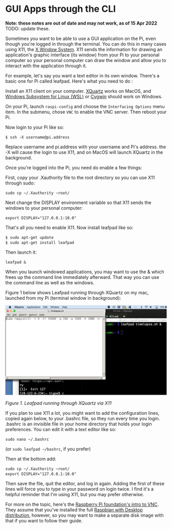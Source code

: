 # GUI Apps through the CLI

__Note: these notes are out of date and may not work, as of 15 Apr 2022__ TODO: update these.

Sometimes you want to be able to use a GUI application on the Pi, even though you're logged in through the terminal. You can do this in many cases using X11, the [X Window System](http://www.x.org/). X11 sends the information for drawing an application's graphic interface (its window) from your Pi to your personal computer so your personal computer can draw the window and allow you to interact with the application through it. 

For example, let's say you want a text editor in its own window. There's a basic one for Pi called leafpad. Here's what you need to do :

Install an X11 client on your computer. [XQuartz](https://www.xquartz.org/) works on MacOS, and [Windows Subsystem for Linux (WSL)](https://docs.microsoft.com/en-us/windows/wsl/install) or  [Cygwin](https://www.cygwin.com/) should work on Windows. 

On your Pi, launch `raspi-config` and choose the `Interfacing Options` menu item. In the submenu, chose `VNC` to enable the VNC server. Then reboot your Pi.

Now login to your Pi like so:

````
$ ssh -X username@pi.address
````

Replace username and pi.address with your username and Pi's address. the -X will cause the login to use X11, and on MacOS will launch XQuartz in the background. 

Once you're logged into the Pi, you need do enable a few things:

First, copy your .Xauthority file to the root directory so you can use X11 through sudo:

````
sudo cp ~/.Xauthority ~root/
````

Next change the DISPLAY environment variable so that X11 sends the windows to your personal computer:

````
export DISPLAY="127.0.0.1:10.0"
````

That's all you need to enable X11. Now install leafpad like so:

````
$ sudo apt-get update
$ sudo apt-get install leafpad
````

Then launch it:

````
leafpad &
````

When you launch windowed applications, you may want to use the & which frees up the command line immediately afterward. That way you can use the command line as well as the windows. 

Figure 1 below shows Leafpad running through XQuartz on my mac, launched from my Pi (terminal window in background):

![Figure 1. Leafpad running through XQuartz via X11](img/leafpad-X11.png)

_Figure 1. Leafpad running through XQuartz via X11_

If you plan to use X11 a lot, you might want to add the configuration lines, copied again below, to your .bashrc file, so they run every time you login. .bashrc is an invisible file in your home directory that holds your login preferences. You can edit it with a text editor like so:  

````
sudo nano ~/.bashrc
````
 (or `sudo leafpad ~/bashrc`, if you prefer)

 Then at the bottom add:

 ````
 sudo cp ~/.Xauthority ~root/
 export DISPLAY="127.0.0.1:10.0"
 ````

 Then save the file, quit the editor, and log in again. Adding the first of these lines will force you to type in your password on login twice. I find it's a helpful reminder that I'm using X11, but you may prefer otherwise. 


For more on the topic, here's the [Raspberry Pi foundation's intro to VNC](https://www.raspberrypi.org/documentation/remote-access/vnc/README.md). They assume that you've installed the full [Raspbian with Desktop distribution](https://www.raspberrypi.org/downloads/raspbian/), however, so you may want to make a separate disk image with that if you want to follow their guide.



